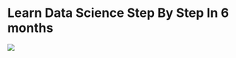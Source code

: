 # Learn Data Science Step By Step In 6 months
![](https://cdn.dribbble.com/users/257123/screenshots/6840549/big_data_4x.png?compress=1&resize=1600x1200)
